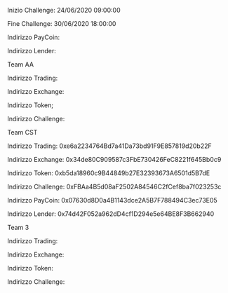 Inizio Challenge: 24/06/2020 09:00:00

Fine Challenge: 30/06/2020 18:00:00


Indirizzo PayCoin: 

Indirizzo Lender:



Team AA

Indirizzo Trading:

Indirizzo Exchange:

Indirizzo Token;

Indirizzo Challenge:


Team CST

Indirizzo Trading: 0xe6a2234764Bd7a41Da73bd91F9E857819d20b22F

Indirizzo Exchange: 0x34de80C909587c3FbE730426FeC8221f645Bb0c9

Indirizzo Token: 0xb5da18960c9B44849b27E32393673A6501d5B7dE

Indirizzo Challenge: 0xFBAa4B5d08aF2502A84546C2fCef8ba7f023253c

Indirizzo PayCoin: 0x07630d8D0a4B1143dce2A5B7F788494C3ec73E05

Indirizzo Lender: 0x74d42F052a962dD4cf1D294e5e64BE8F3B662940


Team 3


Indirizzo Trading:

Indirizzo Exchange:

Indirizzo Token:

Indirizzo Challenge:

